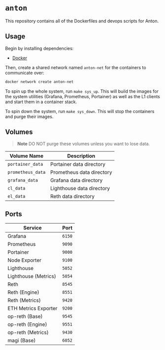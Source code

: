# `anton`

This repository contains all of the Dockerfiles and devops scripts for Anton.

## Usage

Begin by installing dependencies:
* [Docker](https://docs.docker.com/get-docker/)

Then, create a shared network named `anton-net` for the containers to communicate over:
```bash
docker network create anton-net
```

To spin up the whole system, run `make sys_up`. This will build the images for the system utilities (Grafana, Prometheus, Portainer) as well as the L1
clients and start them in a container stack.

To spin down the system, run `make sys_down`. This will stop the containers and purge their images.

## Volumes

> **Note**
> DO NOT purge these volumes unless you want to lose data.

| Volume Name       | Description               |
| ----------------- | ------------------------- |
| `portainer_data`  | Portainer data directory  |
| `prometheus_data` | Prometheus data directory |
| `grafana_data`    | Grafana data directory    |
| `cl_data`         | Lighthouse data directory |
| `el_data`         | Reth data directory       |

## Ports
| Service              | Port   |
| -------------------- | ------ |
| Grafana              | `6150` |
| Prometheus           | `9090` |
| Portainer            | `9000` |
| Node Exporter        | `9100` |
| Lighthouse           | `5052` |
| Lighthouse (Metrics) | `5054` |
| Reth                 | `8545` |
| Reth (Engine)        | `8551` |
| Reth (Metrics)       | `9420` |
| ETH Metrics Exporter | `9200` |
| op-reth (Base)       | `9545` |
| op-reth (Engine)     | `9551` |
| op-reth (Metrics)    | `9430` |
| magi (Base)          | `6052` |
